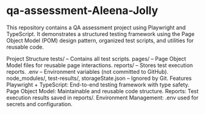 # qa-assessment-Aleena-Jolly

This repository contains a QA assessment project using Playwright and TypeScript. It demonstrates a structured testing framework using the Page Object Model (POM) design pattern, organized test scripts, and utilities for reusable code.

Project Structure
tests/ – Contains all test scripts.
pages/ – Page Object Model files for reusable page interactions.
reports/ – Stores test execution reports.
.env – Environment variables (not committed to GitHub).
node_modules/, test-results/, storageState.json – Ignored by Git.
Features
Playwright + TypeScript: End-to-end testing framework with type safety.
Page Object Model: Maintainable and reusable code structure.
Reports: Test execution results saved in reports/.
Environment Management: .env used for secrets and configuration.
